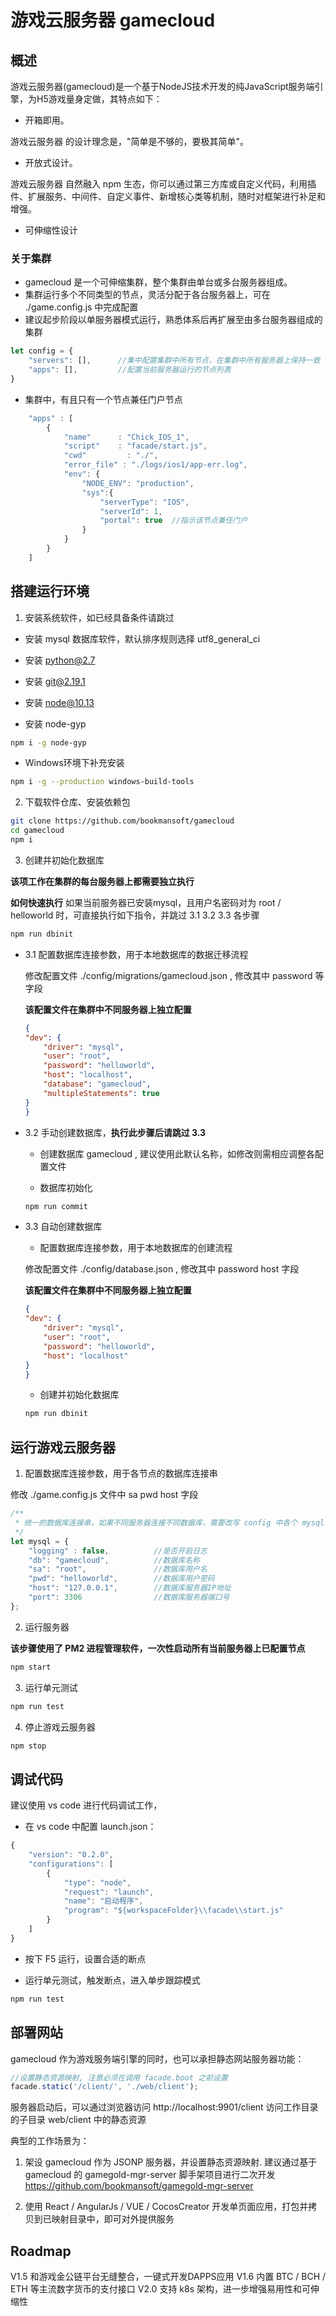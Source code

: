 # 游戏云服务器 gamecloud

## 概述

游戏云服务器(gamecloud)是一个基于NodeJS技术开发的纯JavaScript服务端引擎，为H5游戏量身定做，其特点如下：

- 开箱即用。

游戏云服务器 的设计理念是，"简单是不够的，要极其简单"。

- 开放式设计。

游戏云服务器 自然融入 npm 生态，你可以通过第三方库或自定义代码，利用插件、扩展服务、中间件、自定义事件、新增核心类等机制，随时对框架进行补足和增强。

- 可伸缩性设计

### 关于集群
- gamecloud 是一个可伸缩集群，整个集群由单台或多台服务器组成。
- 集群运行多个不同类型的节点，灵活分配于各台服务器上，可在 ./game.config.js 中完成配置
- 建议起步阶段以单服务器模式运行，熟悉体系后再扩展至由多台服务器组成的集群

```js
let config = { 
    "servers": [],      //集中配置集群中所有节点，在集群中所有服务器上保持一致
    "apps": [],         //配置当前服务器运行的节点列表
}
```

- 集群中，有且只有一个节点兼任门户节点

```js
    "apps" : [
        {
            "name"      : "Chick_IOS_1",
            "script"    : "facade/start.js",
            "cwd"         : "./",
            "error_file" : "./logs/ios1/app-err.log",
            "env": {
                "NODE_ENV": "production",
                "sys":{
                    "serverType": "IOS",
                    "serverId": 1,
                    "portal": true  //指示该节点兼任门户
                }
            }
        }
    ]

```

## 搭建运行环境

1. 安装系统软件，如已经具备条件请跳过

- 安装 mysql 数据库软件，默认排序规则选择 utf8_general_ci

- 安装 python@2.7

- 安装 git@2.19.1

- 安装 node@10.13

- 安装 node-gyp

```bash
npm i -g node-gyp
```

- Windows环境下补充安装

```bash
npm i -g --production windows-build-tools
```

2. 下载软件仓库、安装依赖包

```bash
git clone https://github.com/bookmansoft/gamecloud
cd gamecloud
npm i
```

3. 创建并初始化数据库

**该项工作在集群的每台服务器上都需要独立执行**

**如何快速执行**
如果当前服务器已安装mysql，且用户名密码对为 root / helloworld 时，可直接执行如下指令，并跳过 3.1 3.2 3.3 各步骤
```bash
npm run dbinit
```

- 3.1 配置数据库连接参数，用于本地数据库的数据迁移流程

    修改配置文件 ./config/migrations/gamecloud.json , 修改其中 password 等字段

    **该配置文件在集群中不同服务器上独立配置**
    ```json
    {
    "dev": {
        "driver": "mysql",
        "user": "root",
        "password": "helloworld",
        "host": "localhost",
        "database": "gamecloud",
        "multipleStatements": true
    }
    }
    ```

- 3.2 手动创建数据库，**执行此步骤后请跳过 3.3**

    - 创建数据库 gamecloud , 建议使用此默认名称，如修改则需相应调整各配置文件

    - 数据库初始化

    ```bash
    npm run commit
    ```

- 3.3 自动创建数据库

    - 配置数据库连接参数，用于本地数据库的创建流程

    修改配置文件 ./config/database.json , 修改其中 password host 字段

    **该配置文件在集群中不同服务器上独立配置**
    ```json
    {
    "dev": {
        "driver": "mysql",
        "user": "root",
        "password": "helloworld",
        "host": "localhost"
    }
    }
    ```

    - 创建并初始化数据库

    ```bash
    npm run dbinit
    ```

## 运行游戏云服务器

1. 配置数据库连接参数，用于各节点的数据库连接串

修改 ./game.config.js 文件中 sa pwd host 字段

```js
/**
 * 统一的数据库连接串，如果不同服务器连接不同数据库，需要改写 config 中各个 mysql 字段
 */
let mysql = {
    "logging" : false,          //是否开启日志
    "db": "gamecloud",          //数据库名称    
    "sa": "root",               //数据库用户名
    "pwd": "helloworld",        //数据库用户密码
    "host": "127.0.0.1",        //数据库服务器IP地址
    "port": 3306                //数据库服务器端口号
};
```

2. 运行服务器

**该步骤使用了 PM2 进程管理软件，一次性启动所有当前服务器上已配置节点**
```bash
npm start
```

3. 运行单元测试

```bash
npm run test
```

4. 停止游戏云服务器

```bash
npm stop
```

## 调试代码

建议使用 vs code 进行代码调试工作，

- 在 vs code 中配置 launch.json：

```js
{
    "version": "0.2.0",
    "configurations": [
        {
            "type": "node",
            "request": "launch",
            "name": "启动程序",
            "program": "${workspaceFolder}\\facade\\start.js"
        }
    ]
}
```

- 按下 F5 运行，设置合适的断点

- 运行单元测试，触发断点，进入单步跟踪模式

```bash
npm run test
```

## 部署网站

gamecloud 作为游戏服务端引擎的同时，也可以承担静态网站服务器功能：

```js
//设置静态资源映射, 注意必须在调用 facade.boot 之前设置
facade.static('/client/', './web/client');
```

服务器启动后，可以通过浏览器访问 http://localhost:9901/client 访问工作目录的子目录 web/client 中的静态资源

典型的工作场景为：
1. 架设 gamecloud 作为 JSONP 服务器，并设置静态资源映射. 建议通过基于 gamecloud 的 gamegold-mgr-server 脚手架项目进行二次开发
https://github.com/bookmansoft/gamegold-mgr-server

2. 使用 React / AngularJs / VUE / CocosCreator 开发单页面应用，打包并拷贝到已映射目录中，即可对外提供服务

## Roadmap

V1.5 和游戏金公链平台无缝整合，一键式开发DAPPS应用
V1.6 内置 BTC / BCH / ETH 等主流数字货币的支付接口
V2.0 支持 k8s 架构，进一步增强易用性和可伸缩性
